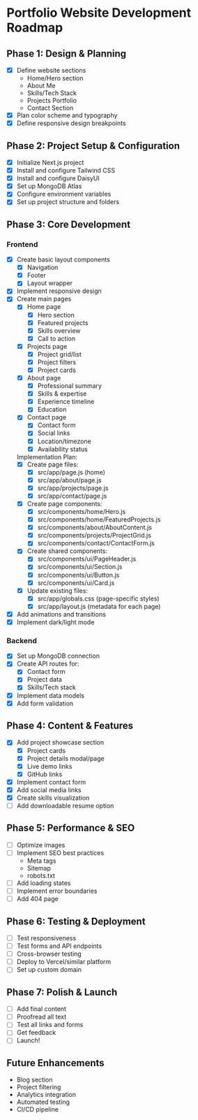 # Portfolio Website Development Roadmap

## Phase 1: Design & Planning
- [x] Define website sections
  - Home/Hero section
  - About Me
  - Skills/Tech Stack
  - Projects Portfolio
  - Contact Section
- [x] Plan color scheme and typography
- [x] Define responsive design breakpoints

## Phase 2: Project Setup & Configuration
- [x] Initialize Next.js project
- [x] Install and configure Tailwind CSS
- [x] Install and configure DaisyUI
- [x] Set up MongoDB Atlas
- [x] Configure environment variables
- [x] Set up project structure and folders

## Phase 3: Core Development
### Frontend
- [x] Create basic layout components
  - [x] Navigation
  - [x] Footer
  - [x] Layout wrapper
- [x] Implement responsive design
- [x] Create main pages
  - [x] Home page
    - [x] Hero section
    - [x] Featured projects
    - [x] Skills overview
    - [x] Call to action
  - [x] Projects page
    - [x] Project grid/list
    - [x] Project filters
    - [x] Project cards
  - [x] About page
    - [x] Professional summary
    - [x] Skills & expertise
    - [x] Experience timeline
    - [x] Education
  - [x] Contact page
    - [x] Contact form
    - [x] Social links
    - [x] Location/timezone
    - [x] Availability status

  Implementation Plan:
  - [x] Create page files:
    - [x] src/app/page.js (home)
    - [x] src/app/about/page.js
    - [x] src/app/projects/page.js
    - [x] src/app/contact/page.js

  - [x] Create page components:
    - [x] src/components/home/Hero.js
    - [x] src/components/home/FeaturedProjects.js
    - [x] src/components/about/AboutContent.js
    - [x] src/components/projects/ProjectGrid.js
    - [x] src/components/contact/ContactForm.js

  - [x] Create shared components:
    - [x] src/components/ui/PageHeader.js
    - [x] src/components/ui/Section.js
    - [x] src/components/ui/Button.js
    - [x] src/components/ui/Card.js

  - [x] Update existing files:
    - [x] src/app/globals.css (page-specific styles)
    - [x] src/app/layout.js (metadata for each page)

- [x] Add animations and transitions
- [x] Implement dark/light mode

### Backend
- [x] Set up MongoDB connection
- [x] Create API routes for:
  - [x] Contact form
  - [x] Project data
  - [x] Skills/Tech stack
- [x] Implement data models
- [x] Add form validation

## Phase 4: Content & Features
- [x] Add project showcase section
  - [x] Project cards
  - [x] Project details modal/page
  - [x] Live demo links
  - [x] GitHub links
- [x] Implement contact form
- [x] Add social media links
- [x] Create skills visualization
- [ ] Add downloadable resume option

## Phase 5: Performance & SEO
- [ ] Optimize images
- [ ] Implement SEO best practices
  - Meta tags
  - Sitemap
  - robots.txt
- [ ] Add loading states
- [ ] Implement error boundaries
- [ ] Add 404 page

## Phase 6: Testing & Deployment
- [ ] Test responsiveness
- [ ] Test forms and API endpoints
- [ ] Cross-browser testing
- [ ] Deploy to Vercel/similar platform
- [ ] Set up custom domain

## Phase 7: Polish & Launch
- [ ] Add final content
- [ ] Proofread all text
- [ ] Test all links and forms
- [ ] Get feedback
- [ ] Launch!

## Future Enhancements
- Blog section
- Project filtering
- Analytics integration
- Automated testing
- CI/CD pipeline 